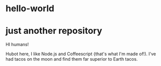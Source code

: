 # hello-world
just another repository
===========

HI humans!

Hubot here, I like Node.js and Coffeescript {that's what I'm made of!).
I've had tacos on the moon and find them far superior to Earth tacos.
